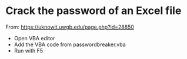 Crack the password of an Excel file
==========================================

From: https://uknowit.uwgb.edu/page.php?id=28850

* Open VBA editor
* Add the VBA code from passwordbreaker.vba
* Run with F5


